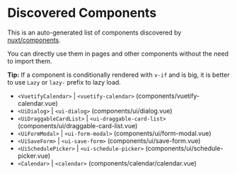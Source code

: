 # Discovered Components

This is an auto-generated list of components discovered by [nuxt/components](https://github.com/nuxt/components).

You can directly use them in pages and other components without the need to import them.

**Tip:** If a component is conditionally rendered with `v-if` and is big, it is better to use `Lazy` or `lazy-` prefix to lazy load.

- `<VuetifyCalendar>` | `<vuetify-calendar>` (components/vuetify-calendar.vue)
- `<UiDialog>` | `<ui-dialog>` (components/ui/dialog.vue)
- `<UiDraggableCardList>` | `<ui-draggable-card-list>` (components/ui/draggable-card-list.vue)
- `<UiFormModal>` | `<ui-form-modal>` (components/ui/form-modal.vue)
- `<UiSaveForm>` | `<ui-save-form>` (components/ui/save-form.vue)
- `<UiSchedulePicker>` | `<ui-schedule-picker>` (components/ui/schedule-picker.vue)
- `<Calendar>` | `<calendar>` (components/calendar/calendar.vue)
